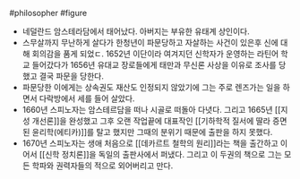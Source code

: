 #philosopher #figure
- 네덜란드 암스테라담에서 태어났다. 아버지는 부유한 유태계 상인이다. 
- 스무살까지 무난하게 살다가 한청년이 파문당하고 자살하는 사건이 있은후 신에 대해 회의감을 품게 되었ㄷ. 1652년 이단이라 여겨지던 신학자가 운영하는 라틴어 학교 들어갔다가 1656년 유대교 장로들에게 태만과 무신론 사상을 이유로 조사를 당했고 결국 파문을 당한다.
- 파문당한 이에게는 상속권도 재산도 인정되지 않았기에 그는 주로 렌즈가는 일을 하면서 다락방에서 세를 들어 살았다.
- 1660년 스피노자는 암스테르담을 떠나 시골로 떠돌아 다녓다. 그리고 1665년 [[지성 개선론]]을 완성했고 그후 오랜 작업끝에 대표작인 [[기하학적 질서에 딸라 증면된 윤리학(에티카)]]를 탈고 했지만 그때의 분위기 때문에 출판을 하지 못했다.
- 1670년 스피노자는 생애 처음으로 [[데카르트 철학의 원리]]라는 책을 출간하고 이어서 [[신학 정치론]]을 독일의 출판사에서 퍼냈다. 그리고 이 두권의 책으로 그는 모든 학파와 권력자들의 적으로 외어버리고 만다.
